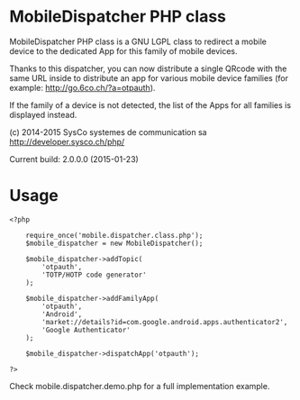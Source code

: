MobileDispatcher PHP class
==========================

MobileDispatcher PHP class is a GNU LGPL class to redirect a mobile device
to the dedicated App for this family of mobile devices.

Thanks to this dispatcher, you can now distribute a single QRcode with the
same URL inside to distribute an app for various mobile device families
(for example: http://go.6co.ch/?a=otpauth).

If the family of a device is not detected, the list of the Apps for all
families is displayed instead.


(c) 2014-2015 SysCo systemes de communication sa  
http://developer.sysco.ch/php/  

Current build: 2.0.0.0 (2015-01-23)


# Usage
    
    <?php

        require_once('mobile.dispatcher.class.php');
        $mobile_dispatcher = new MobileDispatcher();

        $mobile_dispatcher->addTopic(
            'otpauth',
            'TOTP/HOTP code generator'
        );

        $mobile_dispatcher->addFamilyApp(
            'otpauth',
            'Android',
            'market://details?id=com.google.android.apps.authenticator2',
            'Google Authenticator'
        );

        $mobile_dispatcher->dispatchApp('otpauth');

    ?>


Check mobile.dispatcher.demo.php for a full implementation example.
